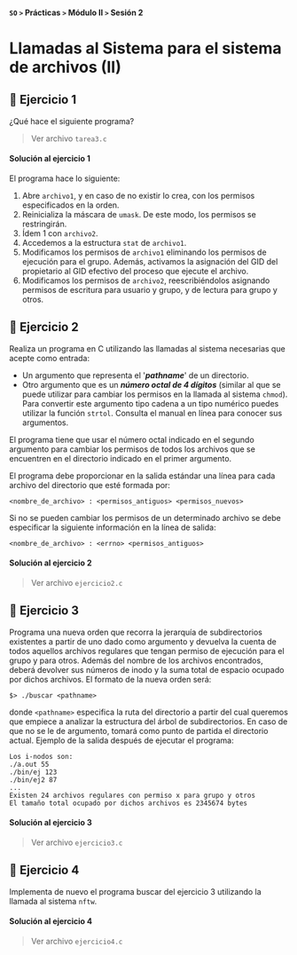 #### `SO`  `>`  Prácticas  `>`  Módulo II  `>`  Sesión 2



# Llamadas al Sistema para el sistema de archivos (II)

## :pencil: Ejercicio 1

¿Qué hace el siguiente programa?

> Ver archivo `tarea3.c`

#### Solución al ejercicio 1

El programa hace lo siguiente:

1. Abre `archivo1`, y en caso de no existir lo crea, con los permisos especificados en la orden.
2. Reinicializa la máscara de `umask`. De este modo, los permisos se restringirán.
3. Ídem 1 con `archivo2`.
4. Accedemos a la estructura `stat` de `archivo1`.
5. Modificamos los permisos de `archivo1` eliminando los permisos de ejecución para el grupo. Además, activamos la asignación del GID del propietario al GID efectivo del proceso que ejecute el archivo.
6. Modificamos los permisos de `archivo2`, reescribiéndolos asignando permisos de escritura para usuario y grupo, y de lectura para grupo y otros.



## :pencil: Ejercicio 2

Realiza un programa en C utilizando las llamadas al sistema necesarias que acepte
como entrada:

- Un argumento que representa el '***pathname***' de un directorio.
- Otro argumento que es un ***número octal de 4 dígitos*** (similar al que se puede utilizar para cambiar los permisos en la llamada al sistema `chmod`). Para convertir este argumento tipo cadena a un tipo numérico puedes utilizar la función `strtol`. Consulta el manual en línea para conocer sus argumentos.

El programa tiene que usar el número octal indicado en el segundo argumento para cambiar los permisos de todos los archivos que se encuentren en el directorio indicado en el primer argumento.

El programa debe proporcionar en la salida estándar una línea para cada archivo del directorio que esté formada por:

```
<nombre_de_archivo> : <permisos_antiguos> <permisos_nuevos>
```

Si no se pueden cambiar los permisos de un determinado archivo se debe especificar la siguiente información en la línea de salida:

```
<nombre_de_archivo> : <errno> <permisos_antiguos>
```



#### Solución al ejercicio 2

> Ver archivo `ejercicio2.c`



## :pencil: Ejercicio 3

Programa una nueva orden que recorra la jerarquía de subdirectorios existentes a partir de uno dado como argumento y devuelva la cuenta de todos aquellos archivos regulares que tengan permiso de ejecución para el grupo y para otros. Además del nombre de los archivos encontrados, deberá devolver sus números de inodo y la suma total de espacio ocupado por dichos archivos. El formato de la nueva orden será:

```
$> ./buscar <pathname>
```

donde `<pathname>` especifica la ruta del directorio a partir del cual queremos que empiece a analizar la estructura del árbol de subdirectorios. En caso de que no se le de argumento, tomará como punto de partida el directorio actual. Ejemplo de la salida después de ejecutar el programa:

```
Los i-nodos son:
./a.out 55
./bin/ej 123
./bin/ej2 87
...
Existen 24 archivos regulares con permiso x para grupo y otros
El tamaño total ocupado por dichos archivos es 2345674 bytes
```



#### Solución al ejercicio 3

> Ver archivo `ejercicio3.c`



## :pencil: Ejercicio 4

Implementa de nuevo el programa buscar del ejercicio 3 utilizando la llamada al sistema `nftw`.



#### Solución al ejercicio 4

> Ver archivo `ejercicio4.c`